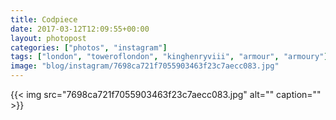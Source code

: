 ```yaml
---
title: Codpiece
date: 2017-03-12T12:09:55+00:00
layout: photopost
categories: ["photos", "instagram"]
tags: ["london", "toweroflondon", "kinghenryviii", "armour", "armoury"]
image: "blog/instagram/7698ca721f7055903463f23c7aecc083.jpg"
---
```


{{< img src="7698ca721f7055903463f23c7aecc083.jpg" alt="" caption="" >}}



